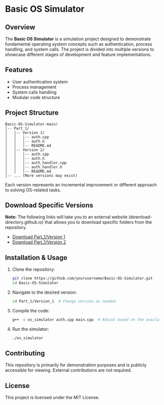 # Basic OS Simulator

## Overview
The **Basic OS Simulator** is a simulation project designed to demonstrate fundamental operating system concepts such as authentication, process handling, and system calls. The project is divided into multiple versions to showcase different stages of development and feature implementations.

## Features
- User authentication system
- Process management
- System calls handling
- Modular code structure

## Project Structure
```
Basic-OS-Simulator-main/
│-- Part_1/
│   │-- Version 1/
│   │   │-- auth.cpp
│   │   │-- auth.h
│   │   │-- README.md
│   │-- Version 2/
│   │   │-- auth.cpp
│   │   │-- auth.h
│   │   │-- auth_handler.cpp
│   │   │-- auth_handler.h
│   │   │-- README.md
│-- ... (More versions may exist)
```
Each version represents an incremental improvement or different approach to solving OS-related tasks.

## Download Specific Versions
**Note:** The following links will take you to an external website (download-directory.github.io) that allows you to download specific folders from the repository.
- [Download Part_1/Version 1](https://download-directory.github.io/?url=https://github.com/dfount/Basic-OS-Simulator/tree/main/Part_1/Version%201)
- [Download Part_1/Version 2](https://download-directory.github.io/?url=https://github.com/dfount/Basic-OS-Simulator/tree/main/Part_1/Version%202)

## Installation & Usage
1. Clone the repository:
   ```sh
   git clone https://github.com/yourusername/Basic-OS-Simulator.git
   cd Basic-OS-Simulator
   ```
2. Navigate to the desired version:
   ```sh
   cd Part_1/Version_1  # Change version as needed
   ```
3. Compile the code:
   ```sh
   g++ -o os_simulator auth.cpp main.cpp  # Adjust based on the available files
   ```
4. Run the simulator:
   ```sh
   ./os_simulator
   ```

## Contributing
This repository is primarily for demonstration purposes and is publicly accessible for viewing. External contributions are not required.

## License
This project is licensed under the MIT License.

